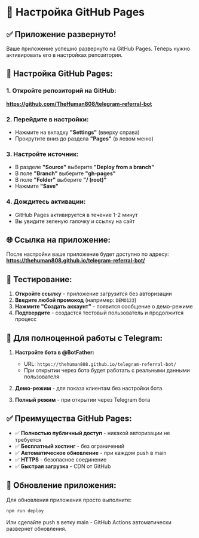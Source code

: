 # 🚀 Настройка GitHub Pages

## ✅ Приложение развернуто!

Ваше приложение успешно развернуто на GitHub Pages. Теперь нужно активировать его в настройках репозитория.

## 🔧 Настройка GitHub Pages:

### 1. Откройте репозиторий на GitHub:
**https://github.com/TheHuman808/telegram-referral-bot**

### 2. Перейдите в настройки:
- Нажмите на вкладку **"Settings"** (вверху справа)
- Прокрутите вниз до раздела **"Pages"** (в левом меню)

### 3. Настройте источник:
- В разделе **"Source"** выберите **"Deploy from a branch"**
- В поле **"Branch"** выберите **"gh-pages"**
- В поле **"Folder"** выберите **"/ (root)"**
- Нажмите **"Save"**

### 4. Дождитесь активации:
- GitHub Pages активируется в течение 1-2 минут
- Вы увидите зеленую галочку и ссылку на сайт

## 🌐 Ссылка на приложение:

После настройки ваше приложение будет доступно по адресу:
**https://thehuman808.github.io/telegram-referral-bot/**

## 🧪 Тестирование:

1. **Откройте ссылку** - приложение загрузится без авторизации
2. **Введите любой промокод** (например: `DEMO123`)
3. **Нажмите "Создать аккаунт"** - появится сообщение о демо-режиме
4. **Подтвердите** - создастся тестовый пользователь и продолжится процесс

## 📱 Для полноценной работы с Telegram:

1. **Настройте бота в @BotFather:**
   - URL: `https://thehuman808.github.io/telegram-referral-bot/`
   - При открытии через бота будет работать с реальными данными пользователя

2. **Демо-режим** - для показа клиентам без настройки бота
3. **Полный режим** - при открытии через Telegram бота

## ✅ Преимущества GitHub Pages:

- ✅ **Полностью публичный доступ** - никакой авторизации не требуется
- ✅ **Бесплатный хостинг** - без ограничений
- ✅ **Автоматическое обновление** - при каждом push в main
- ✅ **HTTPS** - безопасное соединение
- ✅ **Быстрая загрузка** - CDN от GitHub

## 🔄 Обновление приложения:

Для обновления приложения просто выполните:
```bash
npm run deploy
```

Или сделайте push в ветку main - GitHub Actions автоматически развернет обновления.
